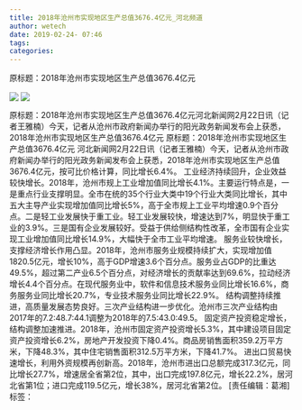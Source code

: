 ```yaml
---
title: 2018年沧州市实现地区生产总值3676.4亿元_河北频道
author: wetech
date: 2019-02-24- 07:46
tags: 
categories: 
---
```

原标题：2018年沧州市实现地区生产总值3676.4亿元
<!-- more -->
                
<img align="center" border="0" src="http://p2.ifengimg.com/fck/2019_09/aefba61fbfd2858_w800_h600.jpg" />
                
<img align="center" border="0" src="http://p2.ifengimg.com/a/2016/0810/204c433878d5cf9size1_w16_h16.png" />
            
原标题：2018年沧州市实现地区生产总值3676.4亿元河北新闻网2月22日讯（记者王雅楠）今天，记者从沧州市政府新闻办举行的阳光政务新闻发布会上获悉，2018年沧州市实现地区生产总值3676.4亿元
原标题：2018年沧州市实现地区生产总值3676.4亿元
河北新闻网2月22日讯（记者王雅楠）今天，记者从沧州市政府新闻办举行的阳光政务新闻发布会上获悉，2018年沧州市实现地区生产总值3676.4亿元，按可比价格计算，同比增长6.4%。
工业经济持续回升，企业效益较快增长。2018年，沧州市规上工业增加值同比增长4.1%。主要运行特点是，一是重点行业支撑明显。全市在统的35个行业大类中19个行业大类同比增长，其中五大主导产业实现增加值同比增长5%，高于全市规上工业平均增速0.9个百分点。二是轻工业发展快于重工业。轻工业发展较快，增速达到7%，明显快于重工业的3.9%。三是国有企业发展较好。受益于供给侧结构性改革，全市国有企业实现工业增加值同比增长14.9%，大幅快于全市工业平均增速。
服务业较快增长，支撑经济增长作用凸显。2018年，沧州市服务业规模持续扩大，实现增加值1820.5亿元，增长10%，高于GDP增速3.6个百分点。服务业占GDP的比重达49.5%，超过第二产业6.5个百分点，对经济增长的贡献率达到69.6%，拉动经济增长4.4个百分点。在现代服务业中，软件和信息技术服务业同比增长16.6%，商务服务业同比增长20.7%，专业技术服务业同比增长22.9%。
结构调整持续推进，高质量发展态势良好。三次产业结构进一步优化。沧州市三次产业结构由2017年的7.2:48.7:44.1调整为2018年的7.5:43.0:49.5。
固定资产投资稳定增长，结构调整加速推进。2018年，沧州市固定资产投资增长5.3%，其中建设项目固定资产投资增长6.2%，房地产开发投资下降0.4%。商品房销售面积359.2万平方米，下降48.3%，其中住宅销售面积312.5万平方米，下降41.7%。
进出口贸易快速增长，利用外资规模再创新高。2018年，沧州市进出口总额完成317.3亿元，同比增长27.7%，增速居全省第2位，其中，出口完成197.8亿元，增长22.2%，居河北省第1位；进口完成119.5亿元，增长38%，居河北省第2位。
[责任编辑：葛湘]
标签：
 
 
             
